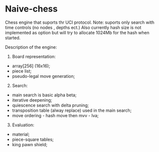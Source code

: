 # Naive-chess
Chess engine that suports thr UCI protocol.
Note: suports only search with time controls (no nodes , depths ect.) 
Also currently hash size is not implemented as option 
but will try to allocate 1024Mb for the hash when started.

Description of the engine:

  1. Board representation: 
   - array[256] (16x16); 
   - piece list;
   - pseudo-legal move generation;
  
  2. Search:
   - main search is basic alpha beta;
   - iterative deepening;
   - quiescence search with delta pruning;
   - transposition table (alway replace) used in the main search;
   - move ordering - hash move then mvv - lva;
   
  3. Evaluation:
   - material;
   - piece-square tables;
   - king pawn shield;
  
  
